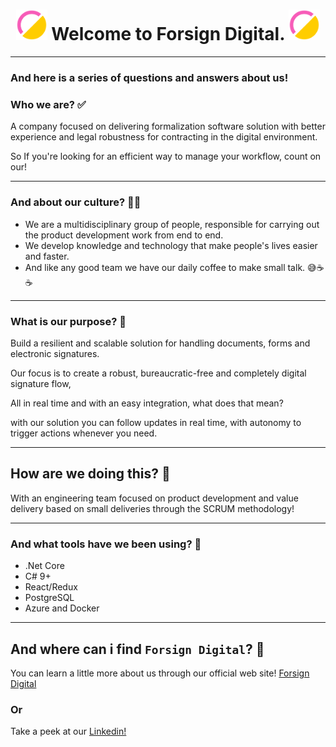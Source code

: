 <h1 align="center"><img src="https://github.com/forsign-digital/a-member/blob/main/ForSign-Logotipo_Aurora%20Icone%20Colorido.svg" width="50"> Welcome to Forsign Digital. <img src="https://github.com/forsign-digital/a-member/blob/main/ForSign-Logotipo_Aurora%20Icone%20Colorido.svg" width="50"> </h1>

----

### And here is a series of questions and answers about us!

 ### Who we are? ✅

A company focused on delivering formalization software solution with better experience and legal robustness for contracting in the digital environment.

So If you're looking for an efficient way to manage your workflow, count on our!

----

 ### And about our culture? ✌🏾

 * We are a multidisciplinary group of people, responsible for carrying out the product development work from end to end.
 * We develop knowledge and technology that make people's lives easier and faster.
 * And like any good team we have our daily coffee to make small talk. 😅☕☕

----

 ### What is our purpose? 🎯

Build a resilient and scalable solution for handling documents, forms and electronic signatures.

Our focus is to create a robust, bureaucratic-free and completely digital signature flow,

All in real time and with an easy integration, what does that mean?

with our solution you can follow updates in real time, with autonomy to trigger actions whenever you need.

----

 ## How are we doing this? 🔑

With an engineering team focused on product development and value delivery based on small deliveries through the SCRUM methodology!
<br/>

----

 ### And what tools have we been using? 🔨

* .Net Core
* C# 9+
* React/Redux
* PostgreSQL
* Azure and Docker

----

 ## And where can i find `Forsign Digital`? 🔎

You can learn a little more about us through our official web site! [Forsign Digital](https://www.forsign.digital/)

### Or

Take a peek at our [Linkedin!](https://www.linkedin.com/company/formalizar-e-signature/mycompany/) 

